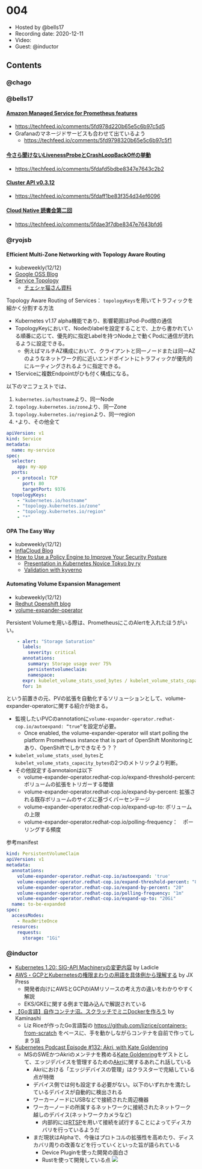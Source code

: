 # 004

- Hosted by @bells17
- Recording date: 2020-12-11
- Video:
- Guest: @inductor

## Contents

### @chago


### @bells17

#### [Amazon Managed Service for Prometheus features](https://aws.amazon.com/jp/grafana/)

- https://techfeed.io/comments/5fd978d220b65e5c6b97c5d5
- Grafanaのマネージドサービスも合わせて出ているよう
  - https://techfeed.io/comments/5fd9798320b65e5c6b97c5f1

#### [今さら聞けないLivenessProbeとCrashLoopBackOffの挙動](https://qiita.com/shmurata/items/01109ae1a5a949e7b8e7)

- https://techfeed.io/comments/5fdafd5bdbe8347e7643c2b2

#### [Cluster API v0.3.12](https://github.com/kubernetes-sigs/cluster-api/releases/tag/v0.3.12)

- https://techfeed.io/comments/5fdaff1be83f354d34ef6096

#### [Cloud Native 読書会第二回](https://docs.google.com/document/d/1beh1cRxaU-Qnu_SS574ANH7-q1aH9gFx3YKs3deND18/edit#)

- https://techfeed.io/comments/5fdae3f7dbe8347e7643bfd6

### @ryojsb

#### Efficient Multi-Zone Networking with Topology Aware Routing

- kubeweekly(12/12)
- [Google OSS Blog](https://opensource.googleblog.com/2020/11/kubernetes-efficient-multi-zone.html)
- [Service Topology](https://kubernetes.io/docs/concepts/services-networking/service-topology/)
  - [チェシャ猫さん資料](https://speakerdeck.com/ytaka23/jaws-container-sig-16th)

Topology Aware Routing of Services： `topologyKeys`を用いてトラフィックを細かく分割する方法
  
- Kubernetes v1.17 alpha機能であり、影響範囲はPod-Pod間の通信
- TopologyKeyにおいて、Nodeのlabelを設定することで、上から書かれている順番に応じて、優先的に指定Labelを持つNode上で動くPodに通信が流れるように設定できる。
  - 例えばマルチAZ構成において、クライアントと同一ノードまたは同一AZのようなネットワーク的に近いエンドポイントにトラフィックが優先的にルーティングされるように指定できる。
- 1Serviceに複数Endpointがひも付く構成になる。

以下のマニフェストでは、
1. `kubernetes.io/hostname`より、同一Node
2. `topology.kubernetes.io/zone`より、同一Zone
3. `topology.kubernetes.io/region`より、同一region
4. `*`より、その他全て

```yaml
apiVersion: v1
kind: Service
metadata:
  name: my-service
spec:
  selector:
    app: my-app
  ports:
    - protocol: TCP
      port: 80
      targetPort: 9376
  topologyKeys:
    - "kubernetes.io/hostname"
    - "topology.kubernetes.io/zone"
    - "topology.kubernetes.io/region"
    - "*"
```

#### OPA The Easy Way
- kubeweekly(12/12)
- [InflaCloud Blog](https://www.infracloud.io/blogs/opa-the-easy-way-featuring-styra-das/)
- [How to Use a Policy Engine to Improve Your Security Posture](https://nirmata.com/2020/12/05/how-to-use-a-policy-engine-to-improve-your-security-posture/)
  - [Presentation in Kubernetes Novice Tokyo by ry](https://speakerdeck.com/ry/policy-managershi-sitemita)
  - [Validation with kyverno](https://ryo-xjsbx.hatenablog.com/entry/kyverno)

#### Automating Volume Expansion Management
- kubeweekly(12/12)
- [Redhut Openshift blog](https://www.openshift.com/blog/automating-volume-expansion-management-an-operator-based-approach)
- [volume-expander-operator](https://github.com/redhat-cop/volume-expander-operator)

Persistent Volumeを用いる際は、PrometheusにこのAlertを入れたほうがいい。

```yaml
    - alert: "Storage Saturation"
      labels:
        severity: critical
      annotations:
        summary: Storage usage over 75%
        persistentvolumeclaim: 
        namespace: 
      expr: kubelet_volume_stats_used_bytes / kubelet_volume_stats_capacity_bytes > 0.75
      for: 1m
 ```

という前置きの元、PVの拡張を自動化するソリューションとして、volume-expander-operatorに関する紹介が始まる。

- 監視したいPVCのannotationに`volume-expander-operator.redhat-cop.io/autoexpand: “true”`を設定が必要。
  - Once enabled, the volume-expander-operator will start polling the platform Prometheus instance that is part of OpenShift Monitoringとあり、OpenShiftでしかできなそう？？
- `kubelet_volume_stats_used_bytes`と`kubelet_volume_stats_capacity_bytes`の2つのメトリックより判断。
- その他設定するannotaionは以下
  - volume-expander-operator.redhat-c​​op.io/expand-threshold-percent: ボリュームの拡張をトリガーする閾値
  - volume-expander-operator.redhat-c​​op.io/expand-by-percent: 拡張される既存ボリュームのサイズに基づくパーセンテージ
  - volume-expander-operator.redhat-c​​op.io/expand-up-to: ボリュームの上限
  - volume-expander-operator.redhat-c​​op.io/polling-frequency：　ポーリングする頻度

参考manifest

```yaml
kind: PersistentVolumeClaim
apiVersion: v1
metadata:
  annotations:
    volume-expander-operator.redhat-cop.io/autoexpand: 'true'
    volume-expander-operator.redhat-cop.io/expand-threshold-percent: "85"
    volume-expander-operator.redhat-cop.io/expand-by-percent: "20"
    volume-expander-operator.redhat-cop.io/polling-frequency: "1m"
    volume-expander-operator.redhat-cop.io/expand-up-to: "20Gi"
  name: to-be-expanded
spec:
  accessModes:
    - ReadWriteOnce
  resources:
    requests:
      storage: "1Gi"
```

### @inductor

- [Kubernetes 1.20: SIG-API Machineryの変更内容](https://qiita.com/Ladicle/items/85d0ae2ddd4893ac4ca6) by Ladicle
- [AWS・GCPとKubernetesの権限まわりの用語を具体例から理解する](https://tech.jxpress.net/entry/terms-and-concepts-of-iam-for-aws-and-gcp-and-k8s) by JX Press
  - 開発者向けにAWSとGCPのIAMリソースの考え方の違いをわかりやすく解説
  - EKS/GKEに関する例まで踏み込んで解説されている
- [【Go言語】自作コンテナ沼。スクラッチでミニDockerを作ろう](https://kaminashi-developer.hatenablog.jp/entry/dive-into-swamp-container-scratch) by Kaminashi
  - Liz Riceが作ったGo言語製の https://github.com/lizrice/containers-from-scratch をベースに、手を動かしながらコンテナを自前で作ってしまう話
- [Kubernetes Podcast Episode #132: Akri, with Kate Goldenring](https://kubernetespodcast.com/episode/132-akri/)
  - MSのSWEかつAkriのメンテナを務める[Kate Goldenring](https://twitter.com/KateGoldenring)をゲストとして、エッジデバイスを管理するための[Akri](https://github.com/deislabs/akri)に関するあれこれ話している
    - Akriにおける「エッジデバイスの管理」はクラスターで完結している点が特徴
    - デバイス側では何も設定する必要がない。以下のいずれかを満たしているデバイスが自動的に検出される
    - ワーカーノードにUSBなどで接続された周辺機器
    - ワーカーノードの所属するネットワークに接続されたネットワーク越しのデバイス(ネットワークカメラなど)
      - 内部的には[RTSP](https://en.wikipedia.org/wiki/Real_Time_Streaming_Protocol)を用いて接続を試行することによってディスカバリを行っているようだ
    - まだ現状はAlphaで、今後はプロトコルの拡張性を高めたり、ディスカバリ周りの改善などを行っていくといった旨が語られている
      - Device Pluginを使った開発の面白さ
      - Rustを使って開発している点
![](https://github.com/deislabs/akri/blob/main/docs/media/akri-architecture.svg)
